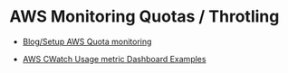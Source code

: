 # AWS Monitoring Quotas / Throtling 

- [Blog/Setup AWS Quota monitoring](https://aws.amazon.com/blogs/mt/introducing-service-quotas-view-and-manage-your-quotas-for-aws-services-from-one-central-location/)


- [AWS CWatch Usage metric Dashboard Examples](https://github.com/aws-samples/aws-cloudwatch-usage-metric-dashboard-examples)
